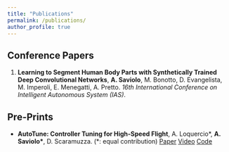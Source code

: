 ```yaml
---
title: "Publications"
permalink: /publications/
author_profile: true
---
```



<!---
## Journal Papers:
-->

## Conference Papers

<ol type="list-style-type:square">
<li> <b>Learning to Segment Human Body Parts with Synthetically Trained Deep Convolutional Networks</b>, <b>A. Saviolo</b>, M. Bonotto, D. Evangelista, M. Imperoli, E. Menegatti, A. Pretto. <i>16th International Conference on Intelligent Autonomous System (IAS)</i>. </li>
</ol>

## Pre-Prints

- <b>AutoTune: Controller Tuning for High-Speed Flight</b>, A. Loquercio*, <b>A. Saviolo*</b>, D. Scaramuzza. (\*: equal contribution)
[Paper](https://arxiv.org/abs/2103.10698) [Video](https://www.youtube.com/watch?v=m2q_y7C01So&ab_channel=UZHRoboticsandPerceptionGroup) [Code](https://github.com/uzh-rpg/mh_autotune)

<!---
## Workshop papers:
-->


